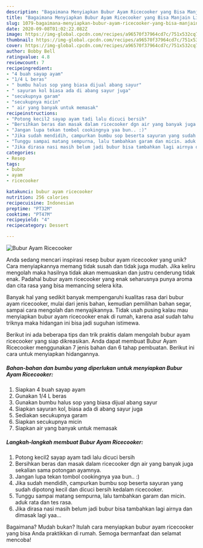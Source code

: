 ```yaml
---
description: "Bagaimana Menyiapkan Bubur Ayam Ricecooker yang Bisa Manjain Lidah"
title: "Bagaimana Menyiapkan Bubur Ayam Ricecooker yang Bisa Manjain Lidah"
slug: 1079-bagaimana-menyiapkan-bubur-ayam-ricecooker-yang-bisa-manjain-lidah
date: 2020-09-08T01:02:22.082Z
image: https://img-global.cpcdn.com/recipes/a96570f37964cd7c/751x532cq70/bubur-ayam-ricecooker-foto-resep-utama.jpg
thumbnail: https://img-global.cpcdn.com/recipes/a96570f37964cd7c/751x532cq70/bubur-ayam-ricecooker-foto-resep-utama.jpg
cover: https://img-global.cpcdn.com/recipes/a96570f37964cd7c/751x532cq70/bubur-ayam-ricecooker-foto-resep-utama.jpg
author: Bobby Bell
ratingvalue: 4.8
reviewcount: 7
recipeingredient:
- "4 buah sayap ayam"
- "1/4 L beras"
- " bumbu halus sop yang biasa dijual abang sayur"
- " sayuran kol biasa ada di abang sayur juga"
- "secukupnya garam"
- "secukupnya micin"
- " air yang banyak untuk memasak"
recipeinstructions:
- "Potong kecil2 sayap ayam tadi lalu dicuci bersih"
- "Bersihkan beras dan masak dalam ricecooker dgn air yang banyak juga sekalian sama potongan ayamnya."
- "Jangan lupa tekan tombol cookingnya yaa bun.. :)"
- "Jika sudah mendidih, campurkan bumbu sop beserta sayuran yang sudah dipotong kecil dan dicuci bersih kedalam ricecooker."
- "Tunggu sampai matang sempurna, lalu tambahkan garam dan micin. aduk rata dan tes rasa."
- "Jika dirasa nasi masih belum jadi bubur bisa tambahkan lagi airnya dan dimasak lagi yaa..."
categories:
- Resep
tags:
- bubur
- ayam
- ricecooker

katakunci: bubur ayam ricecooker 
nutrition: 256 calories
recipecuisine: Indonesian
preptime: "PT32M"
cooktime: "PT47M"
recipeyield: "4"
recipecategory: Dessert

---
```



![Bubur Ayam Ricecooker](https://img-global.cpcdn.com/recipes/a96570f37964cd7c/751x532cq70/bubur-ayam-ricecooker-foto-resep-utama.jpg)

Anda sedang mencari inspirasi resep bubur ayam ricecooker yang unik? Cara menyiapkannya memang tidak susah dan tidak juga mudah. Jika keliru mengolah maka hasilnya tidak akan memuaskan dan justru cenderung tidak enak. Padahal bubur ayam ricecooker yang enak seharusnya punya aroma dan cita rasa yang bisa memancing selera kita.

Banyak hal yang sedikit banyak mempengaruhi kualitas rasa dari bubur ayam ricecooker, mulai dari jenis bahan, kemudian pemilihan bahan segar, sampai cara mengolah dan menyajikannya. Tidak usah pusing kalau mau menyiapkan bubur ayam ricecooker enak di rumah, karena asal sudah tahu triknya maka hidangan ini bisa jadi suguhan istimewa.




Berikut ini ada beberapa tips dan trik praktis dalam mengolah bubur ayam ricecooker yang siap dikreasikan. Anda dapat membuat Bubur Ayam Ricecooker menggunakan 7 jenis bahan dan 6 tahap pembuatan. Berikut ini cara untuk menyiapkan hidangannya.

<!--inarticleads1-->

##### Bahan-bahan dan bumbu yang diperlukan untuk menyiapkan Bubur Ayam Ricecooker:

1. Siapkan 4 buah sayap ayam
1. Gunakan 1/4 L beras
1. Gunakan  bumbu halus sop yang biasa dijual abang sayur
1. Siapkan  sayuran kol, biasa ada di abang sayur juga
1. Sediakan secukupnya garam
1. Siapkan secukupnya micin
1. Siapkan  air yang banyak untuk memasak




<!--inarticleads2-->

##### Langkah-langkah membuat Bubur Ayam Ricecooker:

1. Potong kecil2 sayap ayam tadi lalu dicuci bersih
1. Bersihkan beras dan masak dalam ricecooker dgn air yang banyak juga sekalian sama potongan ayamnya.
1. Jangan lupa tekan tombol cookingnya yaa bun.. :)
1. Jika sudah mendidih, campurkan bumbu sop beserta sayuran yang sudah dipotong kecil dan dicuci bersih kedalam ricecooker.
1. Tunggu sampai matang sempurna, lalu tambahkan garam dan micin. aduk rata dan tes rasa.
1. Jika dirasa nasi masih belum jadi bubur bisa tambahkan lagi airnya dan dimasak lagi yaa...




Bagaimana? Mudah bukan? Itulah cara menyiapkan bubur ayam ricecooker yang bisa Anda praktikkan di rumah. Semoga bermanfaat dan selamat mencoba!
